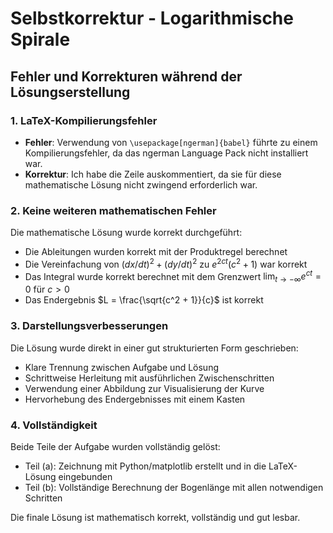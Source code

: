 # Selbstkorrektur - Logarithmische Spirale

## Fehler und Korrekturen während der Lösungserstellung

### 1. LaTeX-Kompilierungsfehler
- **Fehler**: Verwendung von `\usepackage[ngerman]{babel}` führte zu einem Kompilierungsfehler, da das ngerman Language Pack nicht installiert war.
- **Korrektur**: Ich habe die Zeile auskommentiert, da sie für diese mathematische Lösung nicht zwingend erforderlich war.

### 2. Keine weiteren mathematischen Fehler
Die mathematische Lösung wurde korrekt durchgeführt:
- Die Ableitungen wurden korrekt mit der Produktregel berechnet
- Die Vereinfachung von $(dx/dt)^2 + (dy/dt)^2$ zu $e^{2ct}(c^2 + 1)$ war korrekt
- Das Integral wurde korrekt berechnet mit dem Grenzwert $\lim_{t \to -\infty} e^{ct} = 0$ für $c > 0$
- Das Endergebnis $L = \frac{\sqrt{c^2 + 1}}{c}$ ist korrekt

### 3. Darstellungsverbesserungen
Die Lösung wurde direkt in einer gut strukturierten Form geschrieben:
- Klare Trennung zwischen Aufgabe und Lösung
- Schrittweise Herleitung mit ausführlichen Zwischenschritten
- Verwendung einer Abbildung zur Visualisierung der Kurve
- Hervorhebung des Endergebnisses mit einem Kasten

### 4. Vollständigkeit
Beide Teile der Aufgabe wurden vollständig gelöst:
- Teil (a): Zeichnung mit Python/matplotlib erstellt und in die LaTeX-Lösung eingebunden
- Teil (b): Vollständige Berechnung der Bogenlänge mit allen notwendigen Schritten

Die finale Lösung ist mathematisch korrekt, vollständig und gut lesbar.